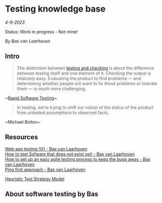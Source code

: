 # Testing knowledge base
*4-9-2023*

Status: Work in progress - Not mine!

*By Bas van Laarhoven*

## Intro

> The distinction between [testing and checking](http://www.satisfice.com/blog/archives/856) is about the difference between testing itself and one element of it. Checking the output is relatively easy. Evaluating the product to find problems — and determining whether people will want to fix those problems or tolerate them — is much more challenging.

~[Rapid Software Testing](https://developsense.com/resources)~

> In testing, we’re trying to shift our notion of the status of the product from untested assumptions to observed facts.

~Michael Bolton~

## Resources

[Web app testing 101 - Bas van Laarhoven](https://medium.com/@bas_57051/web-application-testing-101-cf921300011a)  
[How to test Sofware that does not exist yet! - Bas van Laarhoven](https://medium.com/@bas_57051/how-to-test-software-that-doesnt-exist-yet-4be7a5bf3ac3)  
[How to set up an easy agile testing process to keep the bugs away - Bas van Laarhoven](https://medium.com/@bas_57051/how-to-set-up-an-easy-agile-testing-process-to-keep-the-bugs-away-418e1ee7aaa7)  
[Ping first approach - Bas van Laarhoven](https://medium.com/@bas_57051/software-testing-when-there-is-coffee-but-no-cup-ab8a9f9ae6c6)  

[Heuristic Test Strategy Model](https://www.satisfice.com/download/heuristic-test-strategy-model)


## About software testing by Bas

